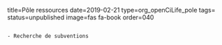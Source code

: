 title=Pôle ressources
date=2019-02-21
type=org_openCiLife_pole
tags=
status=unpublished
image=fas fa-book
order=040
~~~~~~

- Recherche de subventions